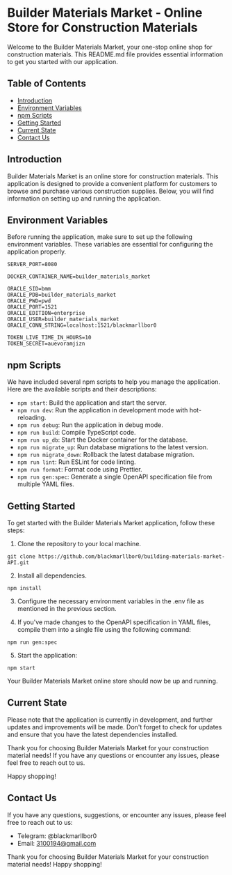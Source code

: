 # Builder Materials Market - Online Store for Construction Materials

Welcome to the Builder Materials Market, your one-stop online shop for construction materials. This README.md file provides essential information to get you started with our application.

## Table of Contents

- [Introduction](#introduction)
- [Environment Variables](#environment-variables)
- [npm Scripts](#npm-scripts)
- [Getting Started](#getting-started)
- [Current State](#current-state)
- [Contact Us](#contact-us)

## Introduction

Builder Materials Market is an online store for construction materials. This application is designed to provide a convenient platform for customers to browse and purchase various construction supplies. Below, you will find information on setting up and running the application.

## Environment Variables

Before running the application, make sure to set up the following environment variables. These variables are essential for configuring the application properly.

```shell
SERVER_PORT=8080

DOCKER_CONTAINER_NAME=builder_materials_market

ORACLE_SID=bmm
ORACLE_PDB=builder_materials_market
ORACLE_PWD=pwd
ORACLE_PORT=1521
ORACLE_EDITION=enterprise
ORACLE_USER=builder_materials_market
ORACLE_CONN_STRING=localhost:1521/blackmarllbor0

TOKEN_LIVE_TIME_IN_HOURS=10
TOKEN_SECRET=auevoramjizn
```

## npm Scripts

We have included several npm scripts to help you manage the application. Here are the available scripts and their descriptions:

- `npm start`: Build the application and start the server.
- `npm run dev`: Run the application in development mode with hot-reloading.
- `npm run debug`: Run the application in debug mode.
- `npm run build`: Compile TypeScript code.
- `npm run up_db`: Start the Docker container for the database.
- `npm run migrate_up`: Run database migrations to the latest version.
- `npm run migrate_down`: Rollback the latest database migration.
- `npm run lint`: Run ESLint for code linting.
- `npm run format`: Format code using Prettier.
- `npm run gen:spec`: Generate a single OpenAPI specification file from multiple YAML files.

## Getting Started

To get started with the Builder Materials Market application, follow these steps:

1. Clone the repository to your local machine.

`git clone https://github.com/blackmarllbor0/building-materials-market-API.git`

2. Install all dependencies.

`npm install`

3. Configure the necessary environment variables in the .env file as mentioned in the previous section.

4. If you've made changes to the OpenAPI specification in YAML files, compile them into a single file using the following command:

`npm run gen:spec`

5. Start the application:

`npm start`

Your Builder Materials Market online store should now be up and running.

## Current State

Please note that the application is currently in development, and further updates and improvements will be made. Don't forget to check for updates and ensure that you have the latest dependencies installed.

Thank you for choosing Builder Materials Market for your construction material needs! If you have any questions or encounter any issues, please feel free to reach out to us.

Happy shopping!

## Contact Us

If you have any questions, suggestions, or encounter any issues, please feel free to reach out to us:

- Telegram: @blackmarllbor0
- Email: 3100194@gmail.com

Thank you for choosing Builder Materials Market for your construction material needs! Happy shopping!
